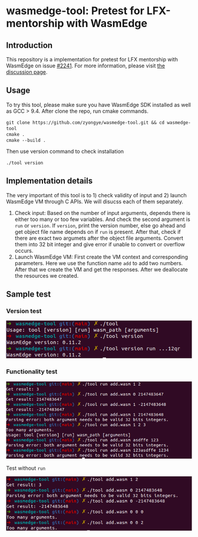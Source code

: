 # wasmedge-tool: Pretest for LFX-mentorship with WasmEdge

## Introduction
This repository is a implementation for pretest for LFX mentorship with WasmEdge on issue [#2241](https://github.com/WasmEdge/WasmEdge/issues/2241). For more information, please visit [the discussion page](https://github.com/WasmEdge/WasmEdge/discussions/2227). 

## Usage
To try this tool, please make sure you have WasmEdge SDK installed as well as GCC > 9.4. After clone the repo, run cmake commands. 
```
git clone https://github.com/zyongye/wasmedge-tool.git && cd wasmedge-tool
cmake .
cmake --build .
```
Then use version command to check installation 
```
./tool version
```

## Implementation details
The very important of this tool is to 1) check validity of input and 2) launch WasmEdge VM through C APIs. We will disucss each of them separately. 

1. Check input: Based on the number of input arguments, depends there is either too many or too few variables. And check the second argument is `run` or `version`. If `version`, print the version number, else go ahead and get object file name depends on if `run` is present. After that, check if there are exact two argumets after the object file arguments. Convert them into 32 bit integer and give error if unable to convert or overflow occurs.  
2. Launch WasmEdge VM: First create the VM context and corresponding parameters. Here we use the function name `add` to add two numbers. After that we create the VM and get the responses. After we deallocate the resources we created. 

## Sample test
### Version test
![version-test](/content/version-test.png)
### Functionality test
![function-test](/content/function-test.png)

Test without `run`

![function2-test](/content/function2-test.png)

